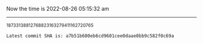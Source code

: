 Now the time is 2022-08-26 05:15:32 am

---

<small>18733138812768823163279411162720765</small>

```txt
Latest commit SHA is: a7b51b600eb6cd9601cee0daae0bb9c582f0c69a
```
